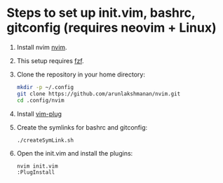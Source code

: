 # Steps to set up init.vim, bashrc, gitconfig (requires neovim + Linux)

1. Install nvim
   [nvim](https://github.com/neovim/neovim/wiki/Installing-Neovim).

1. This setup requires [fzf](https://github.com/junegunn/fzf#installation).

1. Clone the repository in your home directory:

    ```bash
    mkdir -p ~/.config
    git clone https://github.com/arunlakshmanan/nvim.git
    cd .config/nvim
    ```

1. Install [vim-plug](https://github.com/junegunn/vim-plug)

1. Create the symlinks for bashrc and gitconfig:

    ```bash
    ./createSymLink.sh
    ```
1. Open the init.vim and install the plugins:

    ```
    nvim init.vim
    :PlugInstall
    ```
